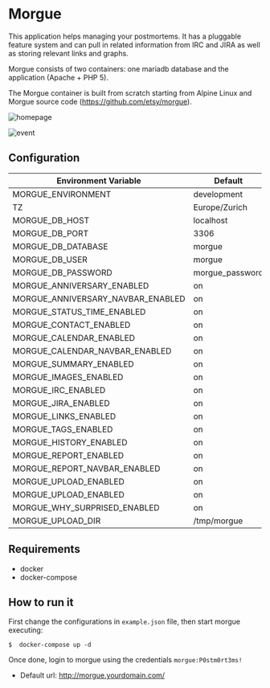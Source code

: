 # Morgue

This application helps managing your postmortems. It has a pluggable feature system and can pull in related information from IRC and JIRA as well as storing relevant links and graphs.

Morgue consists of two containers: one mariadb database and the application (Apache + PHP 5).

The Morgue container is built from scratch starting from Alpine Linux and Morgue source code (https://github.com/etsy/morgue). 

![homepage](morgue_home.png)

![event](morgue_event.png)

## Configuration

Environment Variable | Default | Use
-------------------- | ------- | ---
MORGUE_ENVIRONMENT | development |
TZ | Europe/Zurich |
MORGUE_DB_HOST | localhost |
MORGUE_DB_PORT | 3306 |
MORGUE_DB_DATABASE | morgue |
MORGUE_DB_USER | morgue |
MORGUE_DB_PASSWORD | morgue_password |
MORGUE_ANNIVERSARY_ENABLED | on |
MORGUE_ANNIVERSARY_NAVBAR_ENABLED | on |
MORGUE_STATUS_TIME_ENABLED | on |
MORGUE_CONTACT_ENABLED | on |
MORGUE_CALENDAR_ENABLED | on |
MORGUE_CALENDAR_NAVBAR_ENABLED | on |
MORGUE_SUMMARY_ENABLED | on |
MORGUE_IMAGES_ENABLED | on |
MORGUE_IRC_ENABLED | on |
MORGUE_JIRA_ENABLED | on |
MORGUE_LINKS_ENABLED | on |
MORGUE_TAGS_ENABLED | on |
MORGUE_HISTORY_ENABLED | on |
MORGUE_REPORT_ENABLED | on |
MORGUE_REPORT_NAVBAR_ENABLED | on |
MORGUE_UPLOAD_ENABLED | on |
MORGUE_UPLOAD_ENABLED | on |
MORGUE_WHY_SURPRISED_ENABLED | on |
MORGUE_UPLOAD_DIR | /tmp/morgue |

## Requirements
- docker
- docker-compose

## How to run it
First change the configurations in `example.json` file, then start morgue executing:
```
$  docker-compose up -d
```

Once done, login to morgue using the credentials `morgue:P0stm0rt3ms!`

* Default url: <http://morgue.yourdomain.com/>
